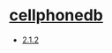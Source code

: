 # [cellphonedb](https://hpc.nih.gov/apps/cellphonedb.html)
- [2.1.2](/systems-biology/cellphonedb/2.1.2)

